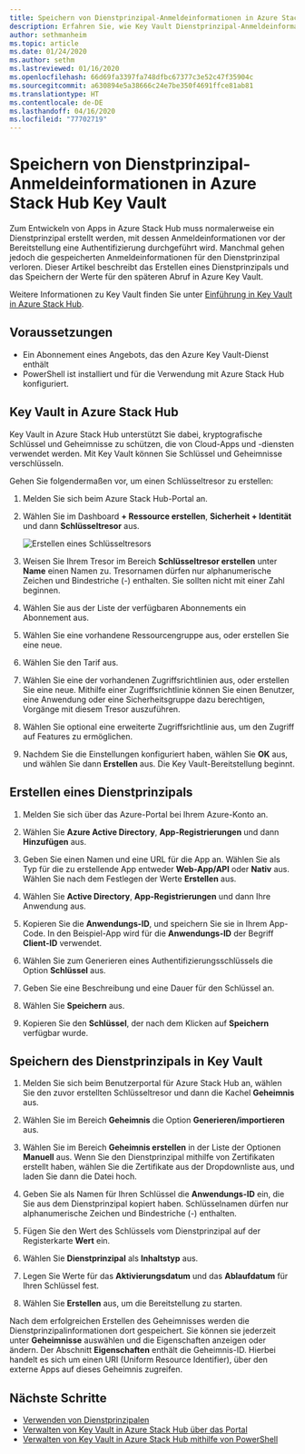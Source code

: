 ```yaml
---
title: Speichern von Dienstprinzipal-Anmeldeinformationen in Azure Stack Hub Key Vault
description: Erfahren Sie, wie Key Vault Dienstprinzipal-Anmeldeinformationen in Azure Stack Hub speichert.
author: sethmanheim
ms.topic: article
ms.date: 01/24/2020
ms.author: sethm
ms.lastreviewed: 01/16/2020
ms.openlocfilehash: 66d69fa3397fa748dfbc67377c3e52c47f35904c
ms.sourcegitcommit: a630894e5a38666c24e7be350f4691ffce81ab81
ms.translationtype: HT
ms.contentlocale: de-DE
ms.lasthandoff: 04/16/2020
ms.locfileid: "77702719"
---
```

# <a name="store-service-principal-credentials-in-azure-stack-hub-key-vault"></a>Speichern von Dienstprinzipal-Anmeldeinformationen in Azure Stack Hub Key Vault

Zum Entwickeln von Apps in Azure Stack Hub muss normalerweise ein Dienstprinzipal erstellt werden, mit dessen Anmeldeinformationen vor der Bereitstellung eine Authentifizierung durchgeführt wird. Manchmal gehen jedoch die gespeicherten Anmeldeinformationen für den Dienstprinzipal verloren. Dieser Artikel beschreibt das Erstellen eines Dienstprinzipals und das Speichern der Werte für den späteren Abruf in Azure Key Vault.

Weitere Informationen zu Key Vault finden Sie unter [Einführung in Key Vault in Azure Stack Hub](azure-stack-key-vault-intro.md).

## <a name="prerequisites"></a>Voraussetzungen

- Ein Abonnement eines Angebots, das den Azure Key Vault-Dienst enthält
- PowerShell ist installiert und für die Verwendung mit Azure Stack Hub konfiguriert.

## <a name="key-vault-in-azure-stack-hub"></a>Key Vault in Azure Stack Hub

Key Vault in Azure Stack Hub unterstützt Sie dabei, kryptografische Schlüssel und Geheimnisse zu schützen, die von Cloud-Apps und -diensten verwendet werden. Mit Key Vault können Sie Schlüssel und Geheimnisse verschlüsseln.

Gehen Sie folgendermaßen vor, um einen Schlüsseltresor zu erstellen:

1. Melden Sie sich beim Azure Stack Hub-Portal an.

2. Wählen Sie im Dashboard **+ Ressource erstellen**, **Sicherheit + Identität** und dann **Schlüsseltresor** aus.

   ![Erstellen eines Schlüsseltresors](media/azure-stack-key-vault-store-credentials/create-key-vault.png)

3. Weisen Sie Ihrem Tresor im Bereich **Schlüsseltresor erstellen** unter **Name** einen Namen zu. Tresornamen dürfen nur alphanumerische Zeichen und Bindestriche (-) enthalten. Sie sollten nicht mit einer Zahl beginnen.

4. Wählen Sie aus der Liste der verfügbaren Abonnements ein Abonnement aus.

5. Wählen Sie eine vorhandene Ressourcengruppe aus, oder erstellen Sie eine neue.

6. Wählen Sie den Tarif aus.

7. Wählen Sie eine der vorhandenen Zugriffsrichtlinien aus, oder erstellen Sie eine neue. Mithilfe einer Zugriffsrichtlinie können Sie einen Benutzer, eine Anwendung oder eine Sicherheitsgruppe dazu berechtigen, Vorgänge mit diesem Tresor auszuführen.

8. Wählen Sie optional eine erweiterte Zugriffsrichtlinie aus, um den Zugriff auf Features zu ermöglichen.

9. Nachdem Sie die Einstellungen konfiguriert haben, wählen Sie **OK** aus, und wählen Sie dann **Erstellen** aus. Die Key Vault-Bereitstellung beginnt.

## <a name="create-a-service-principal"></a>Erstellen eines Dienstprinzipals

1. Melden Sie sich über das Azure-Portal bei Ihrem Azure-Konto an.

2. Wählen Sie **Azure Active Directory**, **App-Registrierungen** und dann **Hinzufügen** aus.

3. Geben Sie einen Namen und eine URL für die App an. Wählen Sie als Typ für die zu erstellende App entweder **Web-App/API** oder **Nativ** aus. Wählen Sie nach dem Festlegen der Werte **Erstellen** aus.

4. Wählen Sie **Active Directory**, **App-Registrierungen** und dann Ihre Anwendung aus.

5. Kopieren Sie die **Anwendungs-ID**, und speichern Sie sie in Ihrem App-Code. In den Beispiel-App wird für die **Anwendungs-ID** der Begriff **Client-ID** verwendet.

6. Wählen Sie zum Generieren eines Authentifizierungsschlüssels die Option **Schlüssel** aus.

7. Geben Sie eine Beschreibung und eine Dauer für den Schlüssel an.

8. Wählen Sie **Speichern** aus.

9. Kopieren Sie den **Schlüssel**, der nach dem Klicken auf **Speichern** verfügbar wurde.

## <a name="store-the-service-principal-inside-key-vault"></a>Speichern des Dienstprinzipals in Key Vault

1. Melden Sie sich beim Benutzerportal für Azure Stack Hub an, wählen Sie den zuvor erstellten Schlüsseltresor und dann die Kachel **Geheimnis** aus.

2. Wählen Sie im Bereich **Geheimnis** die Option **Generieren/importieren** aus.

3. Wählen Sie im Bereich **Geheimnis erstellen** in der Liste der Optionen **Manuell** aus. Wenn Sie den Dienstprinzipal mithilfe von Zertifikaten erstellt haben, wählen Sie die Zertifikate aus der Dropdownliste aus, und laden Sie dann die Datei hoch.

4. Geben Sie als Namen für Ihren Schlüssel die **Anwendungs-ID** ein, die Sie aus dem Dienstprinzipal kopiert haben. Schlüsselnamen dürfen nur alphanumerische Zeichen und Bindestriche (-) enthalten.

5. Fügen Sie den Wert des Schlüssels vom Dienstprinzipal auf der Registerkarte **Wert** ein.

6. Wählen Sie **Dienstprinzipal** als **Inhaltstyp** aus.

7. Legen Sie Werte für das **Aktivierungsdatum** und das **Ablaufdatum** für Ihren Schlüssel fest.

8. Wählen Sie **Erstellen** aus, um die Bereitstellung zu starten.

Nach dem erfolgreichen Erstellen des Geheimnisses werden die Dienstprinzipalinformationen dort gespeichert. Sie können sie jederzeit unter **Geheimnisse** auswählen und die Eigenschaften anzeigen oder ändern. Der Abschnitt **Eigenschaften** enthält die Geheimnis-ID. Hierbei handelt es sich um einen URI (Uniform Resource Identifier), über den externe Apps auf dieses Geheimnis zugreifen.

## <a name="next-steps"></a>Nächste Schritte

- [Verwenden von Dienstprinzipalen](azure-stack-create-service-principals.md)
- [Verwalten von Key Vault in Azure Stack Hub über das Portal](azure-stack-key-vault-manage-portal.md)  
- [Verwalten von Key Vault in Azure Stack Hub mithilfe von PowerShell](azure-stack-key-vault-manage-powershell.md)
